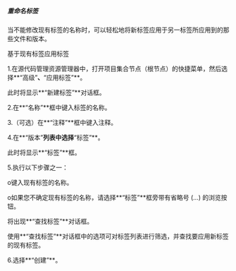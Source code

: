 ##### 重命名标签

当不能修改现有标签的名称时，可以轻松地将新标签应用于另一标签所应用到的那些文件和版本。

基于现有标签应用标签

1.在源代码管理资源管理器中，打开项目集合节点（根节点）的快捷菜单，然后选择**“高级”**、**“应用标签”**。

此时将显示**“新建标签”**对话框。

2.在**“名称”**框中键入标签的名称。

3.（可选）在**“注释”**框中键入注释。

4.在**“版本”**列表中选择**“标签”**。

此时将显示**“标签”**框。

5.执行以下步骤之一：

o键入现有标签的名称。

o如果您不确定现有标签的名称，请选择**“标签”**框旁带有省略号 \(…\) 的浏览按钮。

将出现**“查找标签”**对话框。

使用**“查找标签”**对话框中的选项可对标签列表进行筛选，并查找要应用新标签的现有标签。

6.选择**“创建”**。

